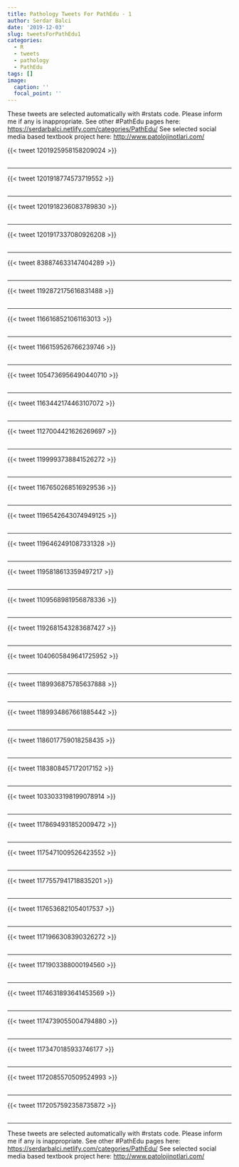 ```yaml
---
title: Pathology Tweets For PathEdu - 1
author: Serdar Balci
date: '2019-12-03'
slug: tweetsForPathEdu1
categories:
  - R
  - tweets
  - pathology
  - PathEdu
tags: []
image:
  caption: ''
  focal_point: ''
---
```



These tweets are selected automatically with #rstats code. Please inform me if any is inappropriate.
See other #PathEdu pages here: https://serdarbalci.netlify.com/categories/PathEdu/ 
See selected social media based textbook project here: http://www.patolojinotlari.com/

{{< tweet 1201925958158209024 >}}
<br>
<br>
<hr>
{{< tweet 1201918774573719552 >}}
<br>
<br>
<hr>
{{< tweet 1201918236083789830 >}}
<br>
<br>
<hr>
{{< tweet 1201917337080926208 >}}
<br>
<br>
<hr>
{{< tweet 838874633147404289 >}}
<br>
<br>
<hr>
{{< tweet 1192872175616831488 >}}
<br>
<br>
<hr>
{{< tweet 1166168521061163013 >}}
<br>
<br>
<hr>
{{< tweet 1166159526766239746 >}}
<br>
<br>
<hr>
{{< tweet 1054736956490440710 >}}
<br>
<br>
<hr>
{{< tweet 1163442174463107072 >}}
<br>
<br>
<hr>
{{< tweet 1127004421626269697 >}}
<br>
<br>
<hr>
{{< tweet 1199993738841526272 >}}
<br>
<br>
<hr>
{{< tweet 1167650268516929536 >}}
<br>
<br>
<hr>
{{< tweet 1196542643074949125 >}}
<br>
<br>
<hr>
{{< tweet 1196462491087331328 >}}
<br>
<br>
<hr>
{{< tweet 1195818613359497217 >}}
<br>
<br>
<hr>
{{< tweet 1109568981956878336 >}}
<br>
<br>
<hr>
{{< tweet 1192681543283687427 >}}
<br>
<br>
<hr>
{{< tweet 1040605849641725952 >}}
<br>
<br>
<hr>
{{< tweet 1189936875785637888 >}}
<br>
<br>
<hr>
{{< tweet 1189934867661885442 >}}
<br>
<br>
<hr>
{{< tweet 1186017759018258435 >}}
<br>
<br>
<hr>
{{< tweet 1183808457172017152 >}}
<br>
<br>
<hr>
{{< tweet 1033033198199078914 >}}
<br>
<br>
<hr>
{{< tweet 1178694931852009472 >}}
<br>
<br>
<hr>
{{< tweet 1175471009526423552 >}}
<br>
<br>
<hr>
{{< tweet 1177557941718835201 >}}
<br>
<br>
<hr>
{{< tweet 1176536821054017537 >}}
<br>
<br>
<hr>
{{< tweet 1171966308390326272 >}}
<br>
<br>
<hr>
{{< tweet 1171903388000194560 >}}
<br>
<br>
<hr>
{{< tweet 1174631893641453569 >}}
<br>
<br>
<hr>
{{< tweet 1174739055004794880 >}}
<br>
<br>
<hr>
{{< tweet 1173470185933746177 >}}
<br>
<br>
<hr>
{{< tweet 1172085570509524993 >}}
<br>
<br>
<hr>
{{< tweet 1172057592358735872 >}}
<br>
<br>
<hr>


These tweets are selected automatically with #rstats code. Please inform me if any is inappropriate.
See other #PathEdu pages here: https://serdarbalci.netlify.com/categories/PathEdu/ 
See selected social media based textbook project here: http://www.patolojinotlari.com/
